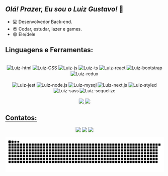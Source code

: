 ## *Olá! Prazer, Eu sou o Luiz Gustavo!* 👋

- 💻 Desenvolvedor Back-end.
- 😍 Codar, estudar, lazer e games.
- 😄 Ele/dele

## Linguagens e Ferramentas:
<div align="center" ><br>
  <img align="center" alt="Luiz-html" src="https://img.shields.io/badge/HTML5-E34F26?style=for-the-badge&logo=html5&logoColor=white">
  <img align="center" alt="Luiz-CSS" src="https://img.shields.io/badge/CSS3-1572B6?style=for-the-badge&logo=css3&logoColor=white">
  <img align="center" alt="Luiz-js"  src="https://img.shields.io/badge/JavaScript-F7DF1E?style=for-the-badge&logo=javascript&logoColor=black">
  <img align="center" alt="Luiz-ts"  src="https://img.shields.io/badge/TypeScript-007ACC?style=for-the-badge&logo=typescript&logoColor=white">
  <img align="center" alt="Luiz-react"  src="https://img.shields.io/badge/React-20232A?style=for-the-badge&logo=react&logoColor=61DAFB">
  <img align="center" alt="Luiz-bootstrap"  src="https://img.shields.io/badge/Bootstrap-563D7C?style=for-the-badge&logo=bootstrap&logoColor=white">
  <img align="center" alt="Luiz-redux"  src="https://img.shields.io/badge/Redux-593D88?style=for-the-badge&logo=redux&logoColor=white">
  
</div>
<div align="center" ><br>
  <img align="center" alt="Luiz-jest"  src="https://img.shields.io/badge/Jest-C21325?style=for-the-badge&logo=jest&logoColor=white">
  <img align="center" alt="Luiz-node.js"  src="https://img.shields.io/badge/Node.js-43853D?style=for-the-badge&logo=node.js&logoColor=white">
  <img align="center" alt="Luiz-mysql"  src="https://img.shields.io/badge/mysql-%2300f.svg?style=for-the-badge&logo=mysql&logoColor=white">
  <img align="center" alt="Luiz-next.js"  src="https://img.shields.io/badge/Next-black?style=for-the-badge&logo=next.js&logoColor=white">
  <img align="center" alt="Luiz-styled"  src="https://img.shields.io/badge/styled--components-DB7093?style=for-the-badge&logo=styled-components&logoColor=white">
  <img align="center" alt="Luiz-sass"  src="https://img.shields.io/badge/SASS-hotpink.svg?style=for-the-badge&logo=SASS&logoColor=white">
  <img align="center" alt="Luiz-sequelize"  src="https://img.shields.io/badge/Sequelize-52B0E7?style=for-the-badge&logo=Sequelize&logoColor=white">
</div>

<br>
 <div align="center">
  <a href="https://github.com/luizsmatos">
  <img height="180em" src="https://github-readme-stats-ruby-one.vercel.app/api?username=luizsmatos&show_icons=true&theme=dracula&include_all_commits=true"/>
  <img height="180em" src="https://github-readme-stats-ruby-one.vercel.app/api/top-langs/?username=luizsmatos&layout=compact&card_width=240&langs_count=7&theme=dracula"/>
</div>
 
## Contatos:
  <div align="center" > 
    
  <a href="https://instagram.com/luizsmatos" target="_blank"><img src="https://img.shields.io/badge/-Instagram-%23E4405F?style=for-the-badge&logo=instagram&logoColor=white" target="_blank"></a>
  <a href = "mailto:contatoluizsmatos@gmail.com"><img src="https://img.shields.io/badge/Gmail-D14836?style=for-the-badge&logo=gmail&logoColor=white" target="_blank"></a>
  <a href="https://www.linkedin.com/in/luizsmatos" target="_blank"><img src="https://img.shields.io/badge/-LinkedIn-%230077B5?style=for-the-badge&logo=linkedin&logoColor=white" target="_blank"></a> 
    
 </div>
 
 <div align="center">
   
  ![Snake animation](https://github.com/luizsmatos/luizsmatos/blob/output/github-contribution-grid-snake.svg)
 </div>
